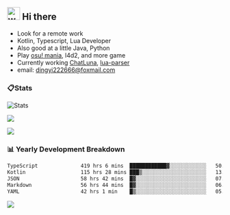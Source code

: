 ## <img alt="wave" src="https://raw.githubusercontent.com/MartinHeinz/MartinHeinz/master/wave.gif" width="30px"> Hi there

- Look for a remote work
- Kotlin, Typescript, Lua Developer
- Also good at a little Java, Python
- Play [osu! mania](https://osu.ppy.sh/users/29808669), l4d2, and more game
- Currently working [ChatLuna](https://github.com/ChatLunaLab), [lua-parser](https://github.com/dingyi222666/lua-parser)
- email: [dingyi222666@foxmail.com](mailto:dingyi222666@foxmail.com)

### 📋Stats

![Stats](https://github-readme-stats.vercel.app/api?username=dingyi222666&show_icons=true&icon_color=47A69E&title_color=47A69E&count_private=true)    

![](https://api.githubtrends.io/user/svg/dingyi222666/langs?time_range=one_year&include_private=True&loc_metric=changed&theme=classic)

![](http://github-profile-summary-cards.vercel.app/api/cards/productive-time?username=dingyi222666&theme=nord_dark&utcOffset=8)

### 📊 Yearly Development Breakdown

<!--START_SECTION:waka-->

```txt
TypeScript              419 hrs 6 mins  ████████████▓░░░░░░░░░░░░   50.05 %
Kotlin                  115 hrs 28 mins ███▒░░░░░░░░░░░░░░░░░░░░░   13.79 %
JSON                    58 hrs 42 mins  █▓░░░░░░░░░░░░░░░░░░░░░░░   07.01 %
Markdown                56 hrs 44 mins  █▓░░░░░░░░░░░░░░░░░░░░░░░   06.78 %
YAML                    42 hrs 1 min    █▒░░░░░░░░░░░░░░░░░░░░░░░   05.02 %
```

<!--END_SECTION:waka-->

![](https://komarev.com/ghpvc/?username=dingyi222666)
